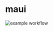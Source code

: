 # maui
![example workflow](https://github.com/MandeepSingh-MS/maui/actions/workflows/<WORKFLOW_FILE>/badge.svg)
